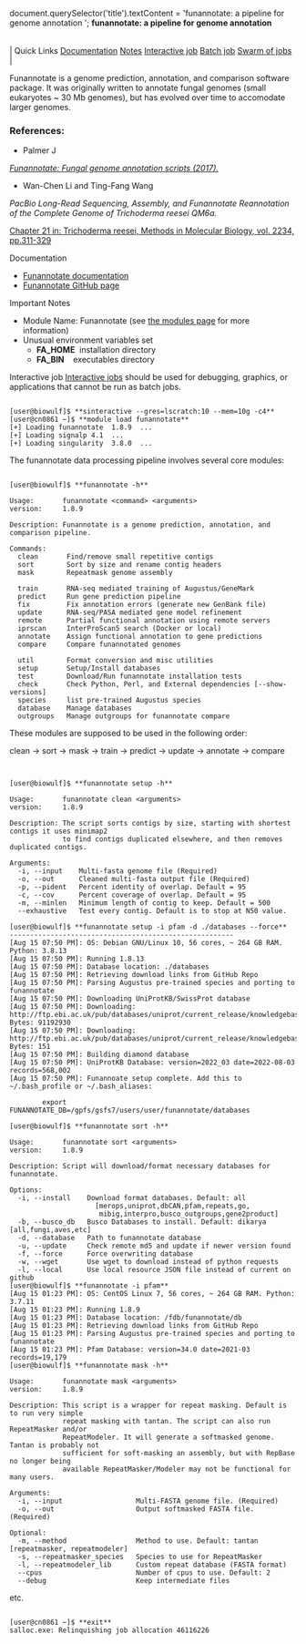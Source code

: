 

document.querySelector('title').textContent = 'funannotate: a pipeline for genome annotation ';
**funannotate: a pipeline for genome annotation** 


|  |
| --- |
| 
Quick Links
[Documentation](#doc)
[Notes](#notes)
[Interactive job](#int) 
[Batch job](#sbatch) 
[Swarm of jobs](#swarm) 
 |



Funannotate is a genome prediction, annotation, and comparison software package. 
It was originally written to annotate fungal genomes (small eukaryotes ~ 30 Mb genomes), 
but has evolved over time to accomodate larger genomes. 



### References:


* Palmer J   

 [*Funannotate: Fungal genome annotation scripts (2017).*](https://github.com/nextgenusfs/funannotate)
* Wan-Chen Li and Ting-Fang Wang   

*PacBio Long-Read Sequencing, Assembly, and Funannotate Reannotation of the Complete Genome of Trichoderma reesei QM6a.*   

[Chapter 21 in: Trichoderma reesei, Methods in Molecular Biology, vol. 2234, pp.311-329](https://link.springer.com/protocol/10.1007/978-1-0716-1048-0_21)


Documentation
* [Funannotate documentation](https://funannotate.readthedocs.io/en/latest/)
* [Funannotate GitHub page](https://github.com/nextgenusfs/funannotate)


Important Notes
* Module Name: Funannotate (see [the modules page](https://hpc.nih.gov/apps/modules.html) for more information)
* Unusual environment variables set
	+ **FA\_HOME**  installation directory
	+ **FA\_BIN**    executables directory



Interactive job
[Interactive jobs](/docs/userguide.html#int) should be used for debugging, graphics, or applications that cannot be run as batch jobs.
  


```

[user@biowulf]$ **sinteractive --gres=lscratch:10 --mem=10g -c4**
[user@cn0861 ~]$ **module load funannotate** 
[+] Loading funannotate  1.8.9  ...      
[+] Loading signalp 4.1  ...
[+] Loading singularity  3.8.0  ...      

```

The funannotate data processing pipeline involves several core modules:

```

[user@biowulf]$ **funannotate -h** 

Usage:       funannotate <command> <arguments>
version:     1.8.9

Description: Funannotate is a genome prediction, annotation, and comparison pipeline.

Commands:
  clean       Find/remove small repetitive contigs
  sort        Sort by size and rename contig headers
  mask        Repeatmask genome assembly

  train       RNA-seq mediated training of Augustus/GeneMark
  predict     Run gene prediction pipeline
  fix         Fix annotation errors (generate new GenBank file)
  update      RNA-seq/PASA mediated gene model refinement
  remote      Partial functional annotation using remote servers
  iprscan     InterProScan5 search (Docker or local)
  annotate    Assign functional annotation to gene predictions
  compare     Compare funannotated genomes

  util        Format conversion and misc utilities
  setup       Setup/Install databases
  test        Download/Run funannotate installation tests
  check       Check Python, Perl, and External dependencies [--show-versions]
  species     list pre-trained Augustus species
  database    Manage databases
  outgroups   Manage outgroups for funannotate compare

```

These modules are supposed to be used in the following order:   


clean → sort → mask → train → predict → update → annotate → compare   


```


[user@biowulf]$ **funannotate setup -h**

Usage:       funannotate clean <arguments>
version:     1.8.9

Description: The script sorts contigs by size, starting with shortest contigs it uses minimap2
             to find contigs duplicated elsewhere, and then removes duplicated contigs.

Arguments:
  -i, --input    Multi-fasta genome file (Required)
  -o, --out      Cleaned multi-fasta output file (Required)
  -p, --pident   Percent identity of overlap. Default = 95
  -c, --cov      Percent coverage of overlap. Default = 95
  -m, --minlen   Minimum length of contig to keep. Default = 500
  --exhaustive   Test every contig. Default is to stop at N50 value.

[user@biowulf]$ **funannotate setup -i pfam -d ./databases --force** 
-------------------------------------------------------
[Aug 15 07:50 PM]: OS: Debian GNU/Linux 10, 56 cores, ~ 264 GB RAM. Python: 3.8.13
[Aug 15 07:50 PM]: Running 1.8.13
[Aug 15 07:50 PM]: Database location: ./databases
[Aug 15 07:50 PM]: Retrieving download links from GitHub Repo
[Aug 15 07:50 PM]: Parsing Augustus pre-trained species and porting to funannotate
[Aug 15 07:50 PM]: Downloading UniProtKB/SwissProt database
[Aug 15 07:50 PM]: Downloading: http://ftp.ebi.ac.uk/pub/databases/uniprot/current_release/knowledgebase/complete/uniprot_sprot.fasta.gz Bytes: 91192930
[Aug 15 07:50 PM]: Downloading: http://ftp.ebi.ac.uk/pub/databases/uniprot/current_release/knowledgebase/complete/reldate.txt Bytes: 151
[Aug 15 07:50 PM]: Building diamond database
[Aug 15 07:50 PM]: UniProtKB Database: version=2022_03 date=2022-08-03 records=568,002
[Aug 15 07:50 PM]: Funannoate setup complete. Add this to ~/.bash_profile or ~/.bash_aliases:

        export FUNANNOTATE_DB=/gpfs/gsfs7/users/user/funannotate/databases

[user@biowulf]$ **funannotate sort -h**

Usage:       funannotate sort <arguments>
version:     1.8.9

Description: Script will download/format necessary databases for funannotate.

Options:
  -i, --install    Download format databases. Default: all
                     [merops,uniprot,dbCAN,pfam,repeats,go,
                      mibig,interpro,busco_outgroups,gene2product]
  -b, --busco_db   Busco Databases to install. Default: dikarya [all,fungi,aves,etc]
  -d, --database   Path to funannotate database
  -u, --update     Check remote md5 and update if newer version found
  -f, --force      Force overwriting database
  -w, --wget       Use wget to download instead of python requests
  -l, --local      Use local resource JSON file instead of current on github
[user@biowulf]$ **funannotate -i pfam** 
[Aug 15 01:23 PM]: OS: CentOS Linux 7, 56 cores, ~ 264 GB RAM. Python: 3.7.11
[Aug 15 01:23 PM]: Running 1.8.9
[Aug 15 01:23 PM]: Database location: /fdb/funannotate/db
[Aug 15 01:23 PM]: Retrieving download links from GitHub Repo
[Aug 15 01:23 PM]: Parsing Augustus pre-trained species and porting to funannotate
[Aug 15 01:23 PM]: Pfam Database: version=34.0 date=2021-03 records=19,179
[user@biowulf]$ **funannotate mask -h** 

Usage:       funannotate mask <arguments>
version:     1.8.9

Description: This script is a wrapper for repeat masking. Default is to run very simple
             repeat masking with tantan. The script can also run RepeatMasker and/or
             RepeatModeler. It will generate a softmasked genome. Tantan is probably not
             sufficient for soft-masking an assembly, but with RepBase no longer being
             available RepeatMasker/Modeler may not be functional for many users.

Arguments:
  -i, --input                  Multi-FASTA genome file. (Required)
  -o, --out                    Output softmasked FASTA file. (Required)

Optional:
  -m, --method                 Method to use. Default: tantan [repeatmasker, repeatmodeler]
  -s, --repeatmasker_species   Species to use for RepeatMasker
  -l, --repeatmodeler_lib      Custom repeat database (FASTA format)
  --cpus                       Number of cpus to use. Default: 2
  --debug                      Keep intermediate files

```

etc.


```

[user@cn0861 ~]$ **exit**
salloc.exe: Relinquishing job allocation 46116226

```





